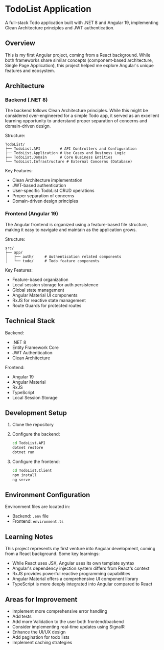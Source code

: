 # TodoList Application

A full-stack Todo application built with .NET 8 and Angular 19, implementing Clean Architecture principles and JWT authentication.

## Overview

This is my first Angular project, coming from a React background. While both frameworks share similar concepts (component-based architecture, Single Page Application), this project helped me explore Angular's unique features and ecosystem.

## Architecture

### Backend (.NET 8)

The backend follows Clean Architecture principles. While this might be considered over-engineered for a simple Todo app, it served as an excellent learning opportunity to understand proper separation of concerns and domain-driven design.

Structure:
```
TodoList/
├── TodoList.API         # API Controllers and Configuration
├── TodoList.Application # Use Cases and Business Logic
├── TodoList.Domain      # Core Business Entities
└── TodoList.Infrastructure # External Concerns (Database)
```

Key Features:
- Clean Architecture implementation
- JWT-based authentication
- User-specific TodoList CRUD operations
- Proper separation of concerns
- Domain-driven design principles

### Frontend (Angular 19)

The Angular frontend is organized using a feature-based file structure, making it easy to navigate and maintain as the application grows.

Structure:
```
src/
├── app/
│   ├── auth/     # Authentication related components
│   └── todo/     # Todo feature components
```

Key Features:
- Feature-based organization
- Local session storage for auth persistence
- Global state management
- Angular Material UI components
- RxJS for reactive state management
- Route Guards for protected routes

## Technical Stack

Backend:
- .NET 8
- Entity Framework Core
- JWT Authentication
- Clean Architecture

Frontend:
- Angular 19
- Angular Material
- RxJS
- TypeScript
- Local Session Storage

## Development Setup

1. Clone the repository
2. Configure the backend:
   ```bash
   cd TodoList.API
   dotnet restore
   dotnet run
   ```

3. Configure the frontend:
   ```bash
   cd TodoList.Client
   npm install
   ng serve
   ```

## Environment Configuration

Environment files are located in:
- Backend: `.env` file
- Frontend: `environment.ts`


## Learning Notes

This project represents my first venture into Angular development, coming from a React background. Some key learnings:

- While React uses JSX, Angular uses its own template syntax
- Angular's dependency injection system differs from React's context
- RxJS provides powerful reactive programming capabilities
- Angular Material offers a comprehensive UI component library
- TypeScript is more deeply integrated into Angular compared to React

## Areas for Improvement

- Implement more comprehensive error handling
- Add tests
- Add more Validation to the user both frontend/backend
- Consider implementing real-time updates using SignalR
- Enhance the UI/UX design
- Add pagination for todo lists
- Implement caching strategies
